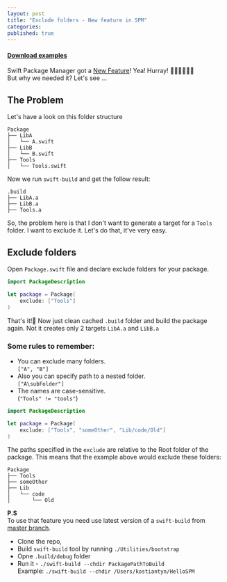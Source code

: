 ```yaml
---
layout: post
title: "Exclude folders - New feature in SPM"
categories:
published: true
---
```


#### [Download examples](/code/2015-12-12-exclude-folders---new-feature-in-swift-package-manager/Package.zip)

Swift Package Manager got a [New Feature](https://github.com/apple/swift-package-manager/pull/57)! Yea! Hurray! 🙌👯🍾🎉🐣🎉  
But why we needed it? Let's see ... 

## The Problem
Let's have a look on this folder structure

```
Package
├── LibA
│   └── A.swift
├── LibB
│   └── B.swift
├── Tools
│   └── Tools.swift
```
Now we run `swift-build` and get the follow result:

```
.build
├── LibA.a
├── LibB.a
├── Tools.a
```
So, the problem here is that I don't want to generate a target for a `Tools` folder. I want to exclude it. Let's do that, it've very easy.

## Exclude folders
Open `Package.swift` file and declare exclude folders for your package.

```swift
import PackageDescription

let package = Package(
    exclude: ["Tools"]
)
```

That's it!🎉 Now just clean cached `.build` folder and build the package again. Not it creates only 2 targets `LibA.a` and `LibB.a`

### Some rules to remember:

 - You can exclude many folders.  
 	`["A", "B"]`
 - Also you can specify path to a nested folder.  
 	`["A\subFolder"]`
 - The names are case-sensitive.  
 	(`"Tools" != "tools"`)

```swift
import PackageDescription

let package = Package(
    exclude: ["Tools", "someOther", "Lib/code/Old"]
)
```

The paths specified in the `exclude` are relative to the Root folder of the package. This means that the example above would exclude these folders:
 
```
Package
├── Tools
├── someOther
├── Lib
│   └── code
│       └── Old
```

**P.S**  
To use that feature you need use latest version of a `swift-build` from[ master branch](https://github.com/apple/swift-package-manager).  

- Clone the repo, 
- Build `swift-build` tool by running `./Utilities/bootstrap`
- Opne `.build/debug` folder
- Run it - `./swift-build --chdir PackagePathToBuild`   
   Example: `./swift-build --chdir /Users/kostiantyn/HelloSPM`